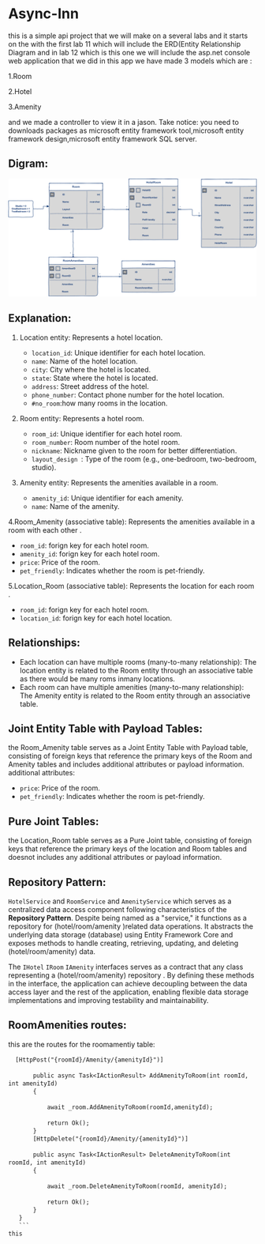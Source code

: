 # Async-Inn
this is a simple api project that we will make on a several labs and it starts on the with the first lab 11 which will include the ERD(Entity Relationship Diagram and in lab 12 which is this one we will include the asp.net console web application that we did 
in this app we have made 3 models which are :

1.Room

2.Hotel

3.Amenity

and we made a controller to view it in a jason.
Take notice:
you need to downloads packages as microsoft entity framework tool,microsoft entity framework design,microsoft entity framework SQL server.
## Digram:
![diagram](async-inn-erd.png)


## Explanation:

1. Location entity: Represents a hotel location.
   - `location_id`: Unique identifier for each hotel location.
   - `name`: Name of the hotel location.
   - `city`: City where the hotel is located.
   - `state`: State where the hotel is located.
   - `address`: Street address of the hotel.
   - `phone_number`: Contact phone number for the hotel location.
   - `#no_room`:how many rooms in the location.

2. Room entity: Represents a hotel room.
   - `room_id`: Unique identifier for each hotel room.
   - `room_number`: Room number of the hotel room.
   - `nickname`: Nickname given to the room for better differentiation.
   - `layout_design `: Type of the room (e.g., one-bedroom, two-bedroom, studio).


3. Amenity entity: Represents the amenities available in a room.
   - `amenity_id`: Unique identifier for each amenity.
   - `name`: Name of the amenity.


4.Room_Amenity (associative table): Represents the amenities available in a room with each other .
 - `room_id`: forign key for each hotel room.
 - `amenity_id`: forign key for each hotel room.
 - `price`: Price of the room.
 - `pet_friendly`: Indicates whether the room is pet-friendly.
   
5.Location_Room (associative table): Represents the location for each room  .
 - `room_id`: forign key for each hotel room.
 - `location_id`: forign key for each hotel location.
## Relationships:
- Each location can have multiple rooms (many-to-many relationship): The location entity is related to the Room entity through an associative table as there would be many roms inmany locations.
- Each room can have multiple amenities (many-to-many relationship): The Amenity entity is related to the Room entity through an associative table.
##  Joint Entity Table with Payload Tables:
the Room_Amenity table serves as a Joint Entity Table with Payload table, consisting of foreign keys that reference the primary keys of the Room and Amenity tables and includes  additional attributes or payload information.
additional attributes:
   - `price`: Price of the room.
   - `pet_friendly`: Indicates whether the room is pet-friendly.
##  Pure Joint Tables:
the Location_Room table serves as a  Pure Joint table, consisting of foreign keys that reference the primary keys of the location  and Room tables and doesnot includes  any additional attributes or payload information.


## Repository Pattern:
`HotelService` and `RoomService` and `AmenityService`  which serves as a centralized data access component following characteristics of the **Repository Pattern**.
Despite being named as a "service," it functions as a repository for (hotel/room/amenity )related data operations. 
It abstracts the underlying data storage (database) using Entity Framework Core and exposes methods to handle creating, retrieving, updating, and deleting (hotel/room/amenity) data.

The `IHotel` `IRoom` `IAmenity` interfaces serves as a contract that any class representing a (hotel/room/amenity)   repository .
By defining these methods in the interface, the application can achieve decoupling between the data access layer and the rest of the application, enabling flexible data storage implementations and improving testability and maintainability.
## RoomAmenities routes:
this are the routes for the roomamentiy  table:
 ``` 
   [HttpPost("{roomId}/Amenity/{amenityId}")]
       
        public async Task<IActionResult> AddAmenityToRoom(int roomId, int amenityId)
        {
          
            await _room.AddAmenityToRoom(roomId,amenityId);

            return Ok();
        }
        [HttpDelete("{roomId}/Amenity/{amenityId}")]

        public async Task<IActionResult> DeleteAmenityToRoom(int roomId, int amenityId)
        {

            await _room.DeleteAmenityToRoom(roomId, amenityId);

            return Ok();
        }
    }
    ```
this 